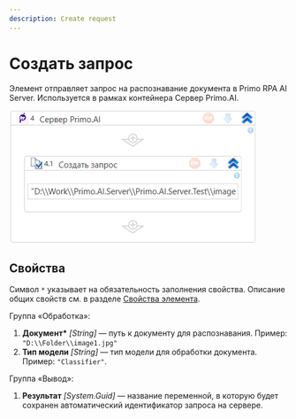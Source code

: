 ```yaml
---
description: Create request
---
```


# Создать запрос

Элемент отправляет запрос на распознавание документа в Primo RPA AI Server. Используется в рамках контейнера Сервер Primo.AI.

![](<../../../.gitbook/assets1/windows_items/WFAttachPrimoAIServer.png>)


## Свойства
Символ `*` указывает на обязательность заполнения свойства. Описание общих свойств см. в разделе [Свойства элемента](https://docs.primo-rpa.ru/primo-rpa/primo-studio/process/elements#svoistva-elementa).

Группа «Обработка»:

1. **Документ\*** *[String]* — путь к документу для распознавания. Пример: `"D:\\Folder\\image1.jpg"`
2. **Тип модели** *[String]* — тип модели для обработки документа. Пример: `"Classifier"`.

Группа «Вывод»:

1. **Результат** *[System.Guid]* — название переменной, в которую будет сохранен автоматический идентификатор запроса на сервере.
